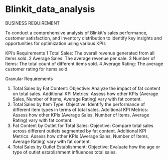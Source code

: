 # Blinkit_data_analysis

BUSINESS REQUIREMENT

To conduct a comprehensive analysis of Blinkit's sales performance, customer satisfaction, and inventory distribution to identify key insights and opportunities for optimization using various KPIs 

KPI’s Requirements
1 Total Sales: The overall revenue generated from all items sold.
2 Average Sales: The average revenue per sale.
3 Number of Items: The total count of different items sold.
4 Average Rating: The average customer rating for items sold. 

Granular Requirements
1. Total Sales by Fat Content:
	Objective: Analyze the impact of fat content on total sales.
	Additional KPI Metrics: Assess how other KPIs (Average Sales, Number of Items, Average Rating) vary with fat content.
2. Total Sales by Item Type:
	Objective: Identify the performance of different item types in terms of total sales.
	Additional KPI Metrics: Assess how other KPIs (Average Sales, Number of Items, Average Rating) vary with fat content.
3. Fat Content by Outlet for Total Sales:
	Objective: Compare total sales across different outlets segmented by fat content.
	Additional KPI Metrics: Assess how other KPIs (Average Sales, Number of Items, Average Rating) vary with fat content.
4. Total Sales by Outlet Establishment:
	Objective: Evaluate how the age or type of outlet establishment influences total sales.
